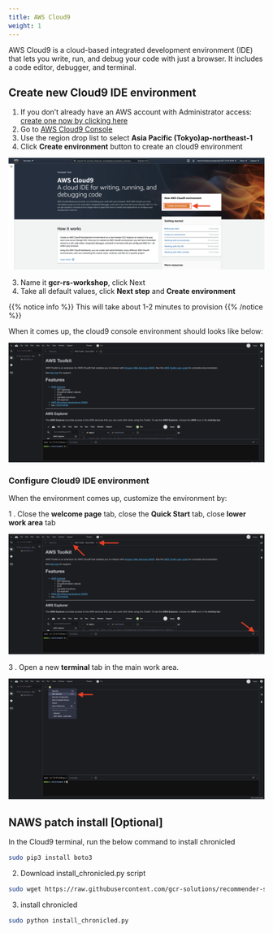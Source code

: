 ```yaml
---
title: AWS Cloud9
weight: 1
---
```


AWS Cloud9 is a cloud-based integrated development environment (IDE) that lets you write, run, and debug your code with just a browser. It includes a code editor, debugger, and terminal.

## Create new Cloud9 IDE environment

1. If you don’t already have an AWS account with Administrator access: [create one now by clicking here](https://aws.amazon.com/getting-started/)
2. Go to [AWS Cloud9 Console](https://ap-northeast-1.console.aws.amazon.com/cloud9)
2. Use the region drop list to select **Asia Pacific (Tokyo)ap-northeast-1**
3. Click **Create environment** button to create an cloud9 environment

![Create Cloud9 Environment](/images/create-cloud9-start.png)

3. Name it **gcr-rs-workshop**, click Next
4. Take all default values, click **Next step** and **Create environment**

{{% notice info %}}
This will take about 1-2 minutes to provision
{{% /notice %}}

When it comes up, the cloud9 console environment should looks like below:

![Cloud9 Welcome](/images/cloud9-welcome.png)

### Configure Cloud9 IDE environment

When the environment comes up, customize the environment by:

1 . Close the **welcome page** tab, close the **Quick Start** tab, close **lower work area** tab

![Cloud9 Close](/images/cloud9-close.png)

3 . Open a new **terminal** tab in the main work area.

![Cloud9 Open Terminal](/images/cloud9-open-terminal.png)

## NAWS patch install [Optional]
In the Cloud9 terminal, run the below command to install chronicled

```sh
sudo pip3 install boto3
```

2. Download install_chronicled.py script

```sh
sudo wget https://raw.githubusercontent.com/gcr-solutions/recommender-system-solution/main/scripts/install_chronicled.py
```

3. install chronicled

```sh
sudo python install_chronicled.py
```


